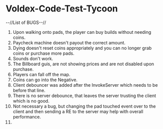 # Voldex-Code-Test-Tycoon

--//List of BUGS--//



1. Upon walking onto pads, the player can buy builds without needing coins.
2. Paycheck machine doesn't payout the correct amount.
3. Dying doesn't reset coins appropriately and you can no longer grab coins or purchase more pads.
4. Sounds don't work.
5. The Billboard guis, are not showing prices and are not disabled upon purchase.
6. Players can fall off the map.
7. Coins can go into the Negative.
8. Client debouncer was added after the InvokeServer which needs to be before that line.
9. There is no server debounce, that leaves the server trusting the client which is no good. 
10. Not necessary a bug, but changing the pad touched event over to the client and then sending a RE to the server may help with overall performance.
11. 
